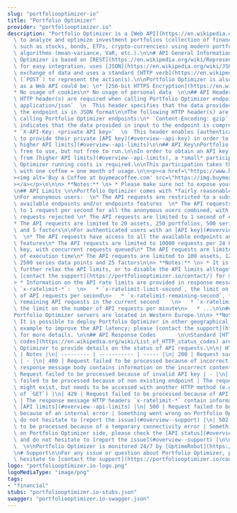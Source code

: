 ```yaml
---
slug: "portfoliooptimizer-io"
title: "Portfolio Optimizer"
provider: "portfoliooptimizer.io"
description: "Portfolio Optimizer is a [Web API](https://en.wikipedia.org/wiki/Web_API)\
  \ to analyze and optimize investment portfolios (collection of financial assets\
  \ such as stocks, bonds, ETFs, crypto-currencies) using modern portfolio theory\
  \ algorithms (mean-variance, VaR, etc.).\n\n# API General Information\n\n  Portfolio\
  \ Optimizer is based on [REST](https://en.wikipedia.org/wiki/Representational_state_transfer)\
  \ for easy integration, uses [JSON](https://en.wikipedia.org/wiki/JSON) for the\
  \ exchange of data and uses a standard [HTTP verb](https://en.wikipedia.org/wiki/Hypertext_Transfer_Protocol#Request_methods)\
  \ (`POST`) to represent the action(s).\n\nPortfolio Optimizer is also as secured\
  \ as a Web API could be: \n* [256-bit HTTPS Encryption](https://en.wikipedia.org/wiki/HTTPS)\n\
  * No usage of cookies\n* No usage of personal data  \n\n## API Headers \nThe following\
  \ HTTP header(s) are required when calling Portfolio Optimizer endpoints:\n* `Content-type:\
  \ application/json`  \n  This header specifies that the data provided in input to\
  \ the endpoint is in JSON format\n\nThe following HTTP header(s) are optional when\
  \ calling Portfolio Optimizer endpoints:\n* `Content-Encoding: gzip`  \n  This header\
  \ indicates that the data provided in input to the endpoint is compressed with gzip.\n\
  * `X-API-Key: <private API key>`  \n  This header enables [authenticated users](#auth)\
  \ to provide their private [API key](#overview--api-key) in order to [benefit from\
  \ higher API limits](#overview--api-limits)\n\n## API Key\nPortfolio Optimizer is\
  \ free to use, but not free to run.\n\nIn order to obtain an API key and benefit\
  \ from [higher API limits](#overview--api-limits), a *small* participation to Portfolio\
  \ Optimizer running costs is required.\n\nThis participation takes the form of coffee(s),\
  \ with one coffee = one month of usage.\n\n<p><a href=\"https://www.buymeacoffee.com/portfolioopt\"\
  ><img alt='Buy a Coffee at buymeacoffee.com' src=\"https://img.buymeacoffee.com/button-api/?text=Buymeacoffee.com&emoji=&slug=portfolioopt&button_colour=000000&font_colour=ffffff&font_family=Cookie&outline_colour=ffffff&coffee_colour=FFDD00\"\
  ></a></p>\n\n\n> **Notes:** \n> * Please make sure not to expose your API key publicly!\n\
  \n## API Limits \n\nPortfolio Optimizer comes with *fairly reasonable* API limits.\n\
  \nFor anonymous users:  \n* The API requests are restricted to a subset of all the\
  \ available endpoints and/or endpoints features  \n* The API requests are limited\
  \ to 1 request per second for all the anonymous users combined, with concurrent\
  \ requests rejected \n* The API requests are limited to 1 second of execution time\n\
  * The API requests are limited to 20 assets, 250 portfolios, 500 series data points\
  \ and 5 factors\n\nFor authenticated users with an [API key](#overview--api-key):\
  \  \n* The API requests have access to all the available endpoints and endpoints\
  \ features\n* The API requests are limited to 10000 requests per 24 hour per API\
  \ key, with concurrent requests queued\n* The API requests are limited to 2.5 seconds\
  \ of execution time\n* The API requests are limited to 100 assets, 1250 portfolios,\
  \ 2500 series data points and 25 factors\n\n> **Notes:** \n> * It is possible to\
  \ further relax the API limits, or to disable the API limits alltogether; please\
  \ [contact the support](https://portfoliooptimizer.io/contact/) for more details.\n\
  > * Information on the API rate limits are provided in response messages HTTP headers\
  \ `x-ratelimit-*`:  \n>   * `x-ratelimit-limit-second`, the limit on the number\
  \ of API requests per second\n>   * `x-ratelimit-remaining-second`, the number of\
  \ remaining API requests in the current second    \n>   * `x-ratelimit-limit-minute`,\
  \ the limit on the number of API requests per minute\n>   * ...\n\n## API Regions\n\
  Portfolio Optimizer servers are located in Western Europe.\n\n> **Notes:** \n> *\
  \ It is possible to deploy Portfolio Optimizer in other geographical regions, for\
  \ example to improve the API latency; please [contact the support](https://portfoliooptimizer.io/contact/)\
  \ for more details. \n\n## API Response Codes       \n\nStandard [HTTP response\
  \ codes](https://en.wikipedia.org/wiki/List_of_HTTP_status_codes) are used by Portfolio\
  \ Optimizer to provide details on the status of API requests.\n\n| HTTP Code | Description\
  \ | Notes |\n| --------- | ----------- | ----- |\n| 200 | Request successfully processed\
  \ | - |\n| 400 | Request failed to be processed because of incorrect content | The\
  \ response message body contains information on the incorrect content |\n| 401 |\
  \ Request failed to be processed because of invalid API key | - |\n| 404 | Request\
  \ failed to be processed because of non existing endpoint | The requested endpoint\
  \ might exist, but needs to be accessed with another HTTP method (e.g., `POST` instead\
  \ of `GET`) |\n| 429 | Request failed to be processed because of API limits violated\
  \ | The response message HTTP headers `x-ratelimit-*` contain information on the\
  \ [API limits](#overview--api-limits) |\n| 500 | Request failed to be processed\
  \ because of an internal error | Something went wrong on Portfolio Optimizer side,\
  \ do not hesitate to [report the issue](#overview--support) |\n| 502 | Request failed\
  \ to be processed because of a temporary connectivity error | Something went wrong\
  \ on Portfolio Optimizer side, please check the [API status](#overview--api-status)\
  \ and do not hesitate to [report the issue](#overview--support) |\n\n## API Status\
  \  \n\nPortfolio Optimizer is monitored 24/7 by [UptimeRobot](https://stats.uptimerobot.com/wgW71SL1AW).\n\
  \n# Support\n\nFor any issue or question about Portfolio Optimizer, please do not\
  \ hesitate to [contact the support](https://portfoliooptimizer.io/contact/).\n"
logo: "portfoliooptimizer.io-logo.png"
logoMediaType: "image/png"
tags:
- "financial"
stubs: "portfoliooptimizer.io-stubs.json"
swagger: "portfoliooptimizer.io-swagger.json"
---
```


